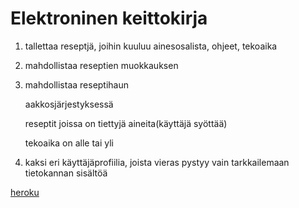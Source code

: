 # Elektroninen keittokirja

1. tallettaa reseptjä, joihin kuuluu ainesosalista, ohjeet, tekoaika
2. mahdollistaa reseptien muokkauksen
3. mahdollistaa reseptihaun

	aakkosjärjestyksessä
	
	reseptit joissa on tiettyjä aineita(käyttäjä syöttää)
	
	tekoaika on alle tai yli
	
4. kaksi eri käyttäjäprofiilia, joista vieras pystyy vain tarkkailemaan tietokannan sisältöä	
	


[heroku](http://tsohapython.herokuapp.com/)
